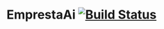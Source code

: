# EmprestaAi [![Build Status](https://travis-ci.org/CaioMelo8/empresta-ai.svg?branch=master)](https://travis-ci.org/CaioMelo8/empresta-ai)
